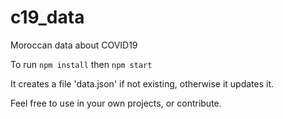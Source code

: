 # c19_data
Moroccan data about COVID19

To run
`npm install`
then
`npm start`

It creates a file 'data.json' if not existing, otherwise it updates it.

Feel free to use in your own projects, or contribute.
